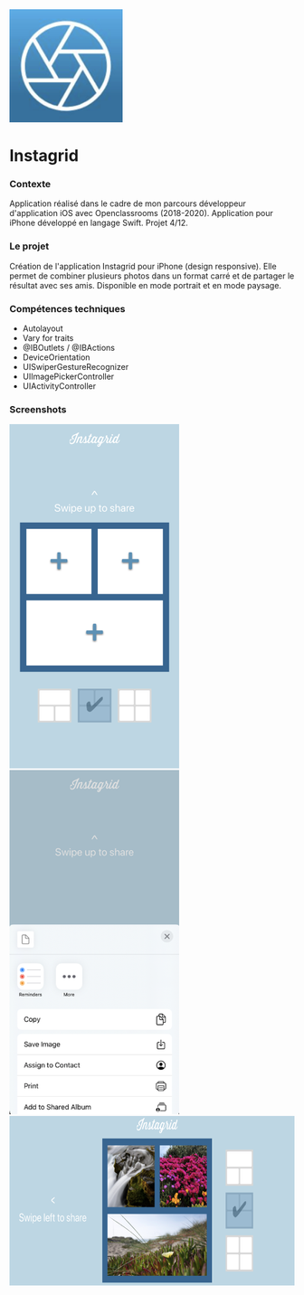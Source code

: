 <img src="Documentation/Logo_Instagrid.png" width="200" />


# Instagrid

### Contexte

Application réalisé dans le cadre de mon parcours développeur d'application iOS avec Openclassrooms (2018-2020).
Application pour iPhone développé en langage Swift.
Projet 4/12.

### Le projet

Création de l'application Instagrid pour iPhone (design responsive).
Elle permet de combiner plusieurs photos dans un format carré et de partager le résultat avec ses amis.
Disponible en mode portrait et en mode paysage.

### Compétences techniques

- Autolayout
- Vary for traits
- @IBOutlets / @IBActions
- DeviceOrientation
- UISwiperGestureRecognizer
- UIImagePickerController
- UIActivityController

### Screenshots

<img src="Documentation/Instagrid_screen1.png" width="300" />   <img src="Documentation/Instagrid_screen2.png" width="300" />
<img src="Documentation/Instagrid_screen3.png" height="300" />
